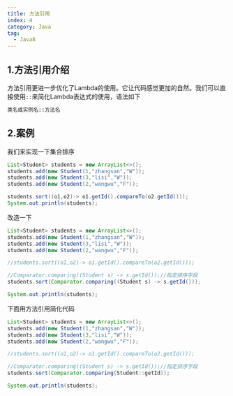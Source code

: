 ```yaml
---
title: 方法引用
index: 4
category: Java
tag:
  - Java8
---
```






## 1.方法引用介绍

方法引用更进一步优化了Lambda的使用。它让代码感觉更加的自然。我们可以直接使用`::`来简化Lambda表达式的使用，语法如下

```markdown
类名或实例名::方法名
```



## 2.案例

我们来实现一下集合排序

```java
List<Student> students = new ArrayList<>();
students.add(new Student(1,"zhangsan","W"));
students.add(new Student(3,"lisi","W"));
students.add(new Student(2,"wangwu","F"));

students.sort((o1,o2)-> o1.getId().compareTo(o2.getId()));
System.out.println(students);
```

改造一下

```java
List<Student> students = new ArrayList<>();
students.add(new Student(1,"zhangsan","W"));
students.add(new Student(3,"lisi","W"));
students.add(new Student(2,"wangwu","F"));

//students.sort((o1,o2)-> o1.getId().compareTo(o2.getId()));

//Comparator.comparing((Student s) -> s.getId());//指定排序字段
students.sort(Comparator.comparing((Student s) -> s.getId()));

System.out.println(students);
```

下面用方法引用简化代码

```java
List<Student> students = new ArrayList<>();
students.add(new Student(1,"zhangsan","W"));
students.add(new Student(3,"lisi","W"));
students.add(new Student(2,"wangwu","F"));

//students.sort((o1,o2)-> o1.getId().compareTo(o2.getId()));

//Comparator.comparing((Student s) -> s.getId());//指定排序字段
students.sort(Comparator.comparing(Student::getId));

System.out.println(students);
```



